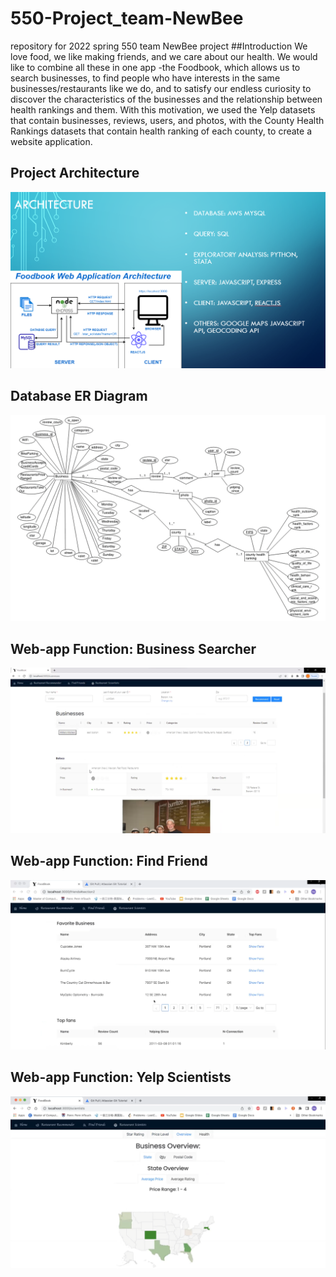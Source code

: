 # 550-Project_team-NewBee
repository for 2022 spring 550 team NewBee project
##Introduction
We love food, we like making friends, and we care about our health. We would like to combine all these in one app -the Foodbook, which allows us to search businesses, to find people who have interests in the same 
businesses/restaurants like we do, and to satisfy our endless curiosity to discover the characteristics of the businesses and the relationship between health rankings and them. With this motivation, we used the Yelp 
datasets that contain businesses, reviews, users, and photos, with the County Health Rankings datasets that contain health ranking of each county, to create a website application.


## Project Architecture
![image](https://github.com/JJFWWL/550-Project_team-NewBee/blob/main/report/project_architecture.png)

## Database ER Diagram
![image](https://github.com/JJFWWL/550-Project_team-NewBee/blob/main/report/DB_ER_Diagram.png)

## Web-app Function: Business Searcher
![image](https://github.com/JJFWWL/550-Project_team-NewBee/blob/main/report/web_page1.png)

## Web-app Function: Find Friend
![image](https://github.com/JJFWWL/550-Project_team-NewBee/blob/main/report/web_page2.png)

## Web-app Function: Yelp Scientists
![image](https://github.com/JJFWWL/550-Project_team-NewBee/blob/main/report/web_page3.png)
